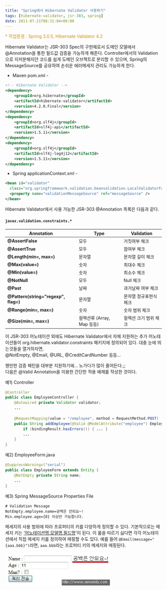 ```yaml
---
title: "Spring에서 Hibernate Validator 사용하기"
tags: [hibernate-validator, jsr-303, spring]
date: 2011-07-21T08:31:04+09:00
---
```


<font color="#d18e0a">* 작업환경 : Spring 3.0.5, Hibernate Validator 4.2<br>
</font>  
  
Hibernate Validator는 JSR-303 Spec의 구현체로서 도메인 모델에서 @Annotation을 통한 필드값 검증을 가능하게 해준다. Controller에서의 Validation으로 지저분해지던 코드를 쉽게 도메인 오브젝트로 분리할 수 있으며, Spring의 MessageSource를 공유하여 손쉬운 에러메세지 관리도 가능하게 한다.  
  
- Maven pom.xml -
```xml
<!-- Hibernate Validator -->
<dependency>
    <groupId>org.hibernate</groupId>
    <artifactId>hibernate-validator</artifactId>
    <version>4.2.0.Final</version>
</dependency>
<dependency>
    <groupId>org.slf4j</groupId>
    <artifactId>slf4j-api</artifactId>
    <version>1.5.11</version>
</dependency>
<dependency>
    <groupId>org.slf4j</groupId>
    <artifactId>slf4j-log4j12</artifactId>
    <version>1.5.11</version>
</dependency>
```
  
- Spring applicationContext.xml -  
```xml
<bean id="validator"
  class="org.springframework.validation.beanvalidation.LocalValidatorFactoryBean">
  <property name="validationMessageSource" ref="messageSource" />
</bean>
```
  
Hibernate Validator에서 사용 가능한 JSR-303 @Annotation 목록은 다음과 같다.  
  
#### `javax.validation.constraints.*`
| Annotation | Type | Validation |
|------------|------|------------|
| **@AssertFalse** | 모두 | 거짓여부 체크 |
| **@AssertTrue** | 모두 | 참여부 체크 |
| **@Length(min=, max=)** | 문자열 | 문자열 길이 체크 |
| **@Max(value=)** | 숫자 | 최대수 체크 |
| **@Min(value=)** | 숫자 | 최소수 체크 |
| **@NotNull** | 모두 | Null 체크 |
| **@Past** | 날짜 | 과거날짜 여부 체크 |
| **@Pattern(string="regexp", flag=)** | 문자열 | 문자열 정규표현식 체크 |
| **@Range(min=, max=)** | 숫자 | 숫자 범위 체크 |
| **@Size(min=, max=)** | 컬렉션류 (Array, Map 등등) | 컬렉션 크기 범위 체크 |

  
이 JSR-303 어노테이션 외에도 Hibernate Validator에서 자체 지원하는 추가 어노테이션들이 org.hibernate.validator.constraints 패키지에 정의되어 있다. 대충 눈에 띄는것들을 열거하자면,  
@NotEmpty, @Email, @URL, @CreditCardNumber 등등...  
  
웬만한 검증 패턴을 대부분 지원하기에... 노가다가 많이 줄어든다.;;  
다음은 @Valid Annotation을 이용한 간단한 적용 예제를 작성한 것이다.  
  
예1) Controller  
```java
@Controller
public class EmployeeController {
    @Autowired private Validator validator;
    ...
    
    @RequestMapping(value = "/employee", method = RequestMethod.POST)
    public String addEmployee(@Valid @ModelAttribute("employee") EmployeeForm employeeForm, BindingResult bindingResult) {
        if (bindingResult.hasErrors()) { ... }
        ...
    }
}
```
  
예2) EmployeeForm.java  
```java
@SuppressWarnings("serial")
public class EmployeeForm extends Entity {
    @NotEmpty private String name;
    ...
}
```
  
예3) Spring MessageSource Properties File  
```
# Validation Message  
NotEmpty.employee.name=공백은 안되요~!
Min.employee.age={0} 이상만 가능합니다.
```

메세지의 사용 범위에 따라 프로퍼티의 키를 다양하게 정의할 수 있다. 기본적으로는 메세지 키는 <u>'어노테이션명.모델명.필드명</u>'이 된다. 이 룰을 따르기 싫다면 각각 어노테이션에서 직접 메세지 키를 정의하여 매핑할 수도 있다. 예를 들어 `@Email(message="{aaa.bbb}")`라면, `aaa.bbb`라는 프로퍼티 키의 메세지와 매핑된다.  
  
![hibernate validation](../assets/image/2011-07-21-201107210824.jpg)

